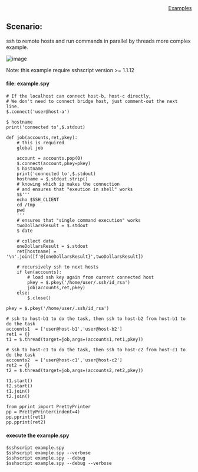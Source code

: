 <div style="text-align:right"><a href="./index">Examples</a></div>

## Scenario:
ssh to remote hosts and run commands in parallel by threads more complex example.

![image](https://user-images.githubusercontent.com/4695577/183549013-587a75f4-2e36-4147-a2f3-7b5102f04b69.png)


Note: this example require sshscript version >= 1.1.12

#### file: example.spy 
```
# If the localhost can connect host-b, host-c directly, 
# We don't need to connect bridge host, just comment-out the next line.
$.connect('user@host-a')

$ hostname
print('connected to',$.stdout)

def job(accounts,ret,pkey):
    # this is required
    global job
    
    account = accounts.pop(0)
    $.connect(account,pkey=pkey)
    $ hostname
    print('connected to',$.stdout)    
    hostname = $.stdout.strip()
    # knowing which ip makes the connection
    # and ensures that "exeution in shell" works
    $$'''
    echo $SSH_CLIENT
    cd /tmp
    pwd
    '''
    # ensures that "single command execution" works    
    twoDollarsResult = $.stdout
    $ date

    # collect data
    oneDollarsResult = $.stdout
    ret[hostname] = '\n'.join([f'@{oneDollarsResult}',twoDollarsResult])

    # recursively ssh to next hosts
    if len(accounts):
        # load ssh key again from current connected host
        pkey = $.pkey('/home/user/.ssh/id_rsa')
        job(accounts,ret,pkey)
    else:
        $.close()

pkey = $.pkey('/home/user/.ssh/id_rsa')

# ssh to host-b1 to do the task, then ssh to host-b2 from host-b1 to do the task
accounts1  = ['user@host-b1','user@host-b2']
ret1 = {}
t1 = $.thread(target=job,args=(accounts1,ret1,pkey))

# ssh to host-c1 to do the task, then ssh to host-c2 from host-c1 to do the task
accounts2  = ['user@host-c1','user@host-c2']
ret2 = {}
t2 = $.thread(target=job,args=(accounts2,ret2,pkey))

t1.start()
t2.start()
t1.join()
t2.join()

from pprint import PrettyPrinter
pp = PrettyPrinter(indent=4)
pp.pprint(ret1)
pp.pprint(ret2)
```

#### execute the example.spy 
```
$sshscript example.spy
$sshscript example.spy --verbose
$sshscript example.spy --debug
$sshscript example.spy --debug --verbose
```
